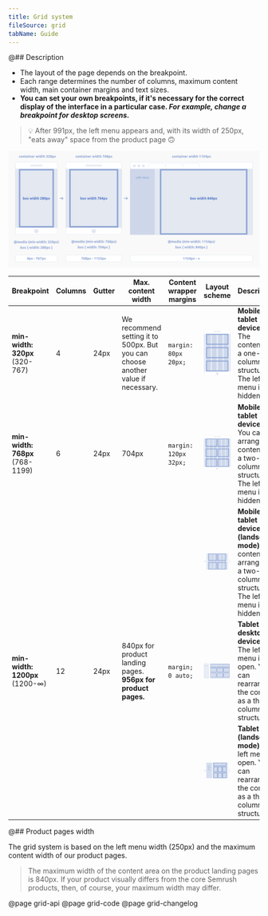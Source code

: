 ```yaml
---
title: Grid system
fileSource: grid
tabName: Guide
---
```


@## Description

- The layout of the page depends on the breakpoint.
- Each range determines the number of columns, maximum content width, main container margins and text sizes.
- **You can set your own breakpoints, if it's necessary for the correct display of the interface in a particular case. _For example, change a breakpoint for desktop screens._**

> 💡 After 991px, the left menu appears and, with its width of 250px, "eats away" space from the product page 🙃

![breakpoints-scheme](static/scheme.png)

| Breakpoint                      | Columns | Gutter | Max. content width                                                               | Content wrapper margins | Layout scheme                                             | Description                                                                                                               |
| ------------------------------- | ------- | ------ | -------------------------------------------------------------------------------- | ----------------------- | --------------------------------------------------------- | ------------------------------------------------------------------------------------------------------------------------- |
| **min-width: 320px** (320-767)  | 4       | 24px   | We recommend setting it to 500px. But you can choose another value if necessary. | `margin: 80px 20px;`    | ![414 breakpoint](static/breakpoints-414.png)             | **Mobile & tablet devices**. The content has a one-column structure. The left menu is hidden.                             |
| **min-width: 768px** (768-1199) | 6       | 24px   | 704px                                                                            | `margin: 120px 32px;`   | ![768 breakpoint](static/breakpoints-768.png)             | **Mobile & tablet devices**. You can arrange the content as a two-column structure. The left menu is hidden.              |
|                                 |         |        |                                                                                  |                         | ![768 breakpoint](static/breakpoints-768-landscape.png)   | **Mobile & tablet devices (landscape mode)**. The content is arranged as a two-column structure. The left menu is hidden. |
| **min-width: 1200px** (1200-∞)  | 12      | 24px   | 840px for product landing pages. **956px for product pages.**                    | `margin; 0 auto;`       | ![1154px breakpoint](static/breakpoints-1154.png)         | **Tablet & desktop devices**. The left menu is open. You can rearrange the content as a three-column structure.           |
|                                 |         |        |                                                                                  |                         | ![1154 breakpoint](static/breakpoints-1154-landscape.png) | **Tablet (landscape mode)**. The left menu is open. You can rearrange the content as a three-column structure.            |

@## Product pages width

The grid system is based on the left menu width (250px) and the maximum content width of our product pages.

> The maximum width of the content area on the product landing pages is 840px. If your product visually differs from the core Semrush products, then, of course, your maximum width may differ.

@page grid-api
@page grid-code
@page grid-changelog
